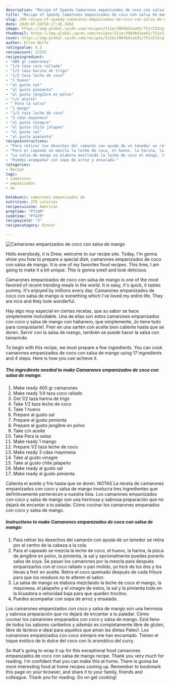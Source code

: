 ```yaml
---
description: "Recipe of Speedy Camarones empanizados de coco con salsa de mango"
title: "Recipe of Speedy Camarones empanizados de coco con salsa de mango"
slug: 299-recipe-of-speedy-camarones-empanizados-de-coco-con-salsa-de-mango
date: 2020-07-24T18:17:45.346Z
image: https://img-global.cpcdn.com/recipes/511ec39036d1aa91/751x532cq70/camarones-empanizados-de-coco-con-salsa-de-mango-foto-principal.jpg
thumbnail: https://img-global.cpcdn.com/recipes/511ec39036d1aa91/751x532cq70/camarones-empanizados-de-coco-con-salsa-de-mango-foto-principal.jpg
cover: https://img-global.cpcdn.com/recipes/511ec39036d1aa91/751x532cq70/camarones-empanizados-de-coco-con-salsa-de-mango-foto-principal.jpg
author: Ellen Wolfe
ratingvalue: 4.3
reviewcount: 32155
recipeingredient:
- "400 gr camarones"
- "1/4 taza coco rallado"
- "1/2 taza harina de trigo"
- "1/2 taza leche de coco"
- "1 huevo"
- "al gusto sal"
- "al gusto pimienta"
- "al gusto jengibre en polvo"
- "c/n aceite"
- " Para la salsa"
- "1 mango"
- "1/2 taza leche de coco"
- "3 cdas mayonesa"
- "al gusto vinagre"
- "al gusto chile jalapeo"
- "al gusto sal"
- "al gusto pimienta"
recipeinstructions:
- "Para retirar los desechos del camarón con ayuda de un tenedor se retira por el centro de la cabeza a la cola."
- "Para el capeado se mezcla la leche de coco, el huevo, la harina, la pizca de jengibre en polvo, la pimienta, la sal y opcionalmente puedes ponerle salsa de soya. Se pasan los camarones por la mezcla para después empanizarlos con el coco rallado o pan molido, yo hice de los dos y los llevas a freír en aceite. Retira el coco quemado después de cada fritura para que los residuos no te alteren el sabor."
- "La salsa de mango se elabora mezclando la leche de coco el mango, la mayonesa, el jalapeño y el vinagre de estos, la sal y la pimienta todo en la licuadora a velocidad baja para que queden trocitos."
- "Puedes acompañar con sopa de arroz y ensalada."
categories:
- Recipe
tags:
- camarones
- empanizados
- de

katakunci: camarones empanizados de 
nutrition: 278 calories
recipecuisine: American
preptime: "PT24M"
cooktime: "PT47M"
recipeyield: "3"
recipecategory: Dinner

---
```



![Camarones empanizados de coco con salsa de mango](https://img-global.cpcdn.com/recipes/511ec39036d1aa91/751x532cq70/camarones-empanizados-de-coco-con-salsa-de-mango-foto-principal.jpg)

Hello everybody, it is Drew, welcome to our recipe site. Today, I'm gonna show you how to prepare a special dish, camarones empanizados de coco con salsa de mango. It is one of my favorites food recipes. This time, I am going to make it a bit unique. This is gonna smell and look delicious.

Camarones empanizados de coco con salsa de mango is one of the most favored of recent trending meals in the world. It is easy, it's quick, it tastes yummy. It's enjoyed by millions every day. Camarones empanizados de coco con salsa de mango is something which I've loved my entire life. They are nice and they look wonderful.

Hay algo muy especial en ciertas recetas, que su sabor se hace simplemente inolvidable. Una de ellas son estos camarones empanizados con coco y salsa de mango con habanero, que simplemente, ¡lo tiene todo para conquistarte!. Freír en una sartén con aceite bien caliente hasta que se doren. Servir con la salsa de mango, también se puede hacer la salsa con tamarindo.


To begin with this recipe, we must prepare a few ingredients. You can cook camarones empanizados de coco con salsa de mango using 17 ingredients and 4 steps. Here is how you can achieve it.

<!--inarticleads1-->

##### The ingredients needed to make Camarones empanizados de coco con salsa de mango:

1. Make ready 400 gr camarones
1. Make ready 1/4 taza coco rallado
1. Get 1/2 taza harina de trigo
1. Take 1/2 taza leche de coco
1. Take 1 huevo
1. Prepare al gusto sal
1. Prepare al gusto pimienta
1. Prepare al gusto jengibre en polvo
1. Take c/n aceite
1. Take  Para la salsa:
1. Make ready 1 mango
1. Prepare 1/2 taza leche de coco
1. Make ready 3 cdas mayonesa
1. Take al gusto vinagre
1. Take al gusto chile jalapeño
1. Make ready al gusto sal
1. Make ready al gusto pimienta


Calienta el aceite y fríe hasta que se doren. NOTAS La receta de camarones empanizados con coco y salsa de mango involucra tres ingredientes que definitivamente pertenecen a nuestra lista. Los camarones empanizados con coco y salsa de mango son una hermosa y sabrosa preparación que no dejará de encantar a tu paladar. Cómo cocinar los camarones empanados con coco y salsa de mango. 

<!--inarticleads2-->

##### Instructions to make Camarones empanizados de coco con salsa de mango:

1. Para retirar los desechos del camarón con ayuda de un tenedor se retira por el centro de la cabeza a la cola.
1. Para el capeado se mezcla la leche de coco, el huevo, la harina, la pizca de jengibre en polvo, la pimienta, la sal y opcionalmente puedes ponerle salsa de soya. Se pasan los camarones por la mezcla para después empanizarlos con el coco rallado o pan molido, yo hice de los dos y los llevas a freír en aceite. Retira el coco quemado después de cada fritura para que los residuos no te alteren el sabor.
1. La salsa de mango se elabora mezclando la leche de coco el mango, la mayonesa, el jalapeño y el vinagre de estos, la sal y la pimienta todo en la licuadora a velocidad baja para que queden trocitos.
1. Puedes acompañar con sopa de arroz y ensalada.


Los camarones empanizados con coco y salsa de mango son una hermosa y sabrosa preparación que no dejará de encantar a tu paladar. Cómo cocinar los camarones empanados con coco y salsa de mango. Está lleno de todos los sabores caribeños y además es completamente libre de gluten, libre de lácteos e ideal para aquellos que aman las dietas Paleo!. Los camarones empanizados con coco siempre me han encantado. Tienen el toque exótico de lo dulce del coco con lo aromático del curry. 

So that's going to wrap it up for this exceptional food camarones empanizados de coco con salsa de mango recipe. Thank you very much for reading. I'm confident that you can make this at home. There is gonna be more interesting food at home recipes coming up. Remember to bookmark this page on your browser, and share it to your family, friends and colleague. Thank you for reading. Go on get cooking!
